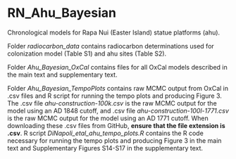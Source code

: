 # RN_Ahu_Bayesian
Chronological models for Rapa Nui (Easter Island) statue platforms (ahu).

Folder _radiocarbon_data_ contains radiocarbon determinations used for colonization model (Table S1) and ahu sites (Table S2).

Folder _Ahu_Bayesian_OxCal_ contains files for all OxCal models described in the main text and supplementary text.

Folder _Ahu_Bayesian_TempoPlots_ contains raw MCMC output from OxCal in .csv files and R script for running the tempo plots and producing Figure 3. The .csv file _ahu-construction-100k.csv_ is the raw MCMC output for the model using an AD 1848 cutoff, and .csv file _ahu-construction-100l-1771.csv_ is the raw MCMC output for the model using an AD 1771 cutoff. When downloading these .csv files from GitHub, **ensure that the file extension is .csv**. R script _DiNapoli_etal_ahu_tempo_plots.R_ contains the R code necessary for running the tempo plots and producing Figure 3 in the main text and Supplementary Figures S14-S17 in the supplementary text.

